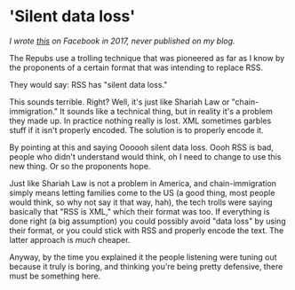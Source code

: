 # 'Silent data loss'
<i>I wrote <a href="https://www.facebook.com/dave.winer.12/posts/666805586860183">this</a> on Facebook in 2017, never published on my blog.</i>

The Repubs use a trolling technique that was pioneered as far as I know by the proponents of a certain format that was intending to replace RSS.

They would say: RSS has "silent data loss."

This sounds terrible. Right? Well, it's just like Shariah Law or "chain-immigration." It sounds like a technical thing, but in reality it's a problem they made up. In practice nothing really is lost. XML sometimes garbles stuff if it isn't properly encoded. The solution is to properly encode it. 

By pointing at this and saying Oooooh silent data loss. Oooh RSS is bad, people who didn't understand would think, oh I need to change to use this new thing. Or so the proponents hope.

Just like Shariah Law is not a problem in America, and chain-immigration simply means letting families come to the US (a good thing, most people would think, so why not say it that way, hah), the tech trolls were saying basically that "RSS is XML," which their format was too. If everything is done right (a big assumption) you could possibly avoid "data loss" by using their format, or you could stick with RSS and properly encode the text. The latter approach is <i>much</i> cheaper.

Anyway, by the time you explained it the people listening were tuning out because it truly is boring, and thinking you're being pretty defensive, there must be something here.

